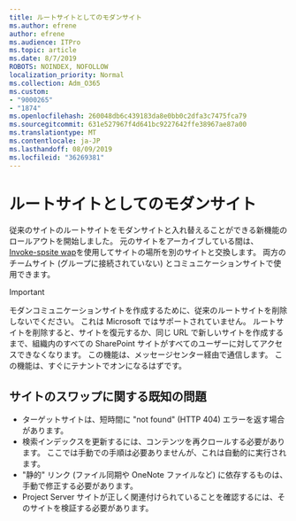 ```yaml
---
title: ルートサイトとしてのモダンサイト
ms.author: efrene
author: efrene
ms.audience: ITPro
ms.topic: article
ms.date: 8/7/2019
ROBOTS: NOINDEX, NOFOLLOW
localization_priority: Normal
ms.collection: Adm_O365
ms.custom:
- "9000265"
- "1874"
ms.openlocfilehash: 260048db6c439183da8e0bb0c2dfa3c7475fca79
ms.sourcegitcommit: 631e527967f4d641bc9227642ffe38967ae87a00
ms.translationtype: MT
ms.contentlocale: ja-JP
ms.lasthandoff: 08/09/2019
ms.locfileid: "36269381"
---
```

# <a name="modern-site-as-root-site"></a>ルートサイトとしてのモダンサイト

従来のサイトのルートサイトをモダンサイトと入れ替えることができる新機能のロールアウトを開始しました。 元のサイトをアーカイブしている間は、 [Invoke-spsite wap](https://docs.microsoft.com/powershell/module/sharepoint-online/invoke-spositeswap?view=sharepoint-ps)を使用してサイトの場所を別のサイトと交換します。 両方のチームサイト (グループに接続されていない) とコミュニケーションサイトで使用できます。 

>[!Important]
> モダンコミュニケーションサイトを作成するために、従来のルートサイトを削除しないでください。 これは Microsoft ではサポートされていません。 ルートサイトを削除すると、サイトを復元するか、同じ URL で新しいサイトを作成するまで、組織内のすべての SharePoint サイトがすべてのユーザーに対してアクセスできなくなります。 この機能は、メッセージセンター経由で通信します。 この機能は、すぐにテナントでオンになるはずです。

## <a name="known-issues-with-swapping-sites"></a>サイトのスワップに関する既知の問題
- ターゲットサイトは、短時間に "not found" (HTTP 404) エラーを返す場合があります。
- 検索インデックスを更新するには、コンテンツを再クロールする必要があります。 ここでは手動での手順は必要ありませんが、これは自動的に実行されます。
- "静的" リンク (ファイル同期や OneNote ファイルなど) に依存するものは、手動で修正する必要があります。
- Project Server サイトが正しく関連付けられていることを確認するには、そのサイトを検証する必要があります。 
